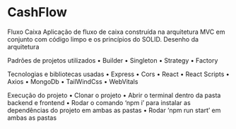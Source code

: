 # CashFlow

Fluxo Caixa
Aplicação de fluxo de caixa construída na arquitetura MVC em conjunto com código limpo e os princípios do SOLID.
Desenho da arquitetura
	 
Padrões de projetos utilizados
•	Builder
•	Singleton
•	Strategy
•	Factory

Tecnologias e bibliotecas usadas
•	Express
•	Cors
•	React
•	React Scripts
•	Axios
•	MongoDb
•	TailWindCss
•	WebVitals

Execução do projeto
•	Clonar o projeto
•	Abrir o terminal dentro da pasta backend e frontend
•	Rodar o comando ‘npm i’ para instalar as dependências do projeto em ambas as pastas
•	Rodar ‘npm run start’ em ambas as pastas

